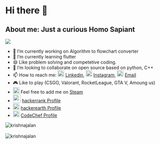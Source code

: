 # Hi there 👋
## About me: Just a curious Homo Sapiant
<img src="https://static1.squarespace.com/static/551d4b4fe4b088e1f808d234/t/5a686e2c4192026e50ae7cc3/1516793388597/home_anim.gif"><br>
- 🔭 I’m currently working on Algorithm to flowchart converter
- 🌱 I’m currently learning flutter
- 😄 Like problem solving and competetive coding.
- 👯 I’m looking to collaborate on open source based on python, C++
- 📫 How to reach me:     <img src="https://www.flaticon.com/svg/static/icons/svg/174/174857.svg" width="20" height="20"> [Linkedin](https://www.linkedin.com/in/krishna-jalan-804108170/), <img src="https://png.pngtree.com/png-clipart/20190516/original/pngtree-instagram-icon-png-image_3584852.jpg" width="20" height="20"> [Instagram](https://www.instagram.com/krishna_jalan_/), <img src="https://purepng.com/public/uploads/medium/purepng.com-mail-iconsymbolsiconsapple-iosiosios-8-iconsios-8-721522596075c48i3.png" width="20" height="20"> [Email](mailto:krishnajalan2001@gmail.com)
- 🎮 Like to play (CSGO, Valorant, RocketLeague, GTA V, Amoung us)
- <img src="https://icons.iconarchive.com/icons/froyoshark/enkel/24/Steam-icon.png" width="20" height="20" > Feel free to add me on [Steam](https://steamcommunity.com/profiles/76561198376048763/) 
- <img src="https://upload.wikimedia.org/wikipedia/commons/4/40/HackerRank_Icon-1000px.png" width="24" height="24"> [hackerrank Profile](https://www.hackerrank.com/krishnajalan) 
- <img src="https://upload.wikimedia.org/wikipedia/commons/e/e8/HackerEarth_logo.png" width="20" height="20"> [hackerearth Profile](https://www.hackerearth.com/@krishna112001)
- <img src="https://avatars1.githubusercontent.com/u/11960354?s=460&v=4" width="20" height="20"> [CodeChef Profile](https://www.codechef.com/users/krishna112001)


<img src="https://github-readme-stats.vercel.app/api/top-langs/?username=krishnajalan&layout=compact" alt="krishnajalan" />
<br><br>
<img src="https://github-readme-stats.vercel.app/api?username=krishnajalan&show_icons=true" alt="krishnajalan" />



<!--
**krishnajalan/krishnajalan** is a ✨ _special_ ✨ repository because its `README.md` (this file) appears on your GitHub profile.

Here are some ideas to get you started:

- 🔭 I’m currently working on ...
- 🌱 I’m currently learning ...
- 👯 I’m looking to collaborate on ...
- 🤔 I’m looking for help with ...
- 💬 Ask me about ...
- 📫 How to reach me: ...
- 😄 Pronouns: ...
- ⚡ Fun fact: ...
